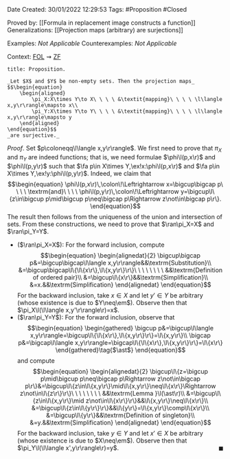 <br />
<br />

Date Created: 30/01/2022 12:29:53
Tags: #Proposition #Closed 

Proved by: [[Formula in replacement image constructs a function]]
Generalizations: [[Projection maps (arbitrary) are surjections]]

Examples: _Not Applicable_
Counterexamples: _Not Applicable_

Context: [$\textrm{FOL}$](obsidian://open?file=First%20Order%20Logic)$\,\,\rightsquigarrow\,\,$[$\textrm{ZF}$](obsidian://open?file=Zermelo-Fraenkel%20Set%20Theory)

``` ad-Proposition
title: Proposition.

_Let $X$ and $Y$ be non-empty sets. Then the projection maps_
$$\begin{equation}
    \begin{aligned}
        \pi_X:X\times Y\to X\ \ \ \ &\textit{mapping}\ \ \ \ \l\langle x,y\r\rangle\mapsto x\\
        \pi_Y:X\times Y\to Y\ \ \ \ &\textit{mapping}\ \ \ \ \l\langle x,y\r\rangle\mapsto y
    \end{aligned}
\end{equation}$$
_are surjective._

```

_Proof_. Set $p\coloneqq\l\langle x,y\r\rangle$. We first need to prove that $\pi_X$ and $\pi_Y$ are indeed functions; that is, we need formulae $\phi\l(p,x\r)$ and $\phi\l(p,y\r)$ such that $\fa p\in X\times Y,\ex!x:\phi\l(p,x\r)$ and $\fa p\in X\times Y,\ex!y:\phi\l(p,y\r)$. Indeed, we claim that
$$\begin{equation}
    \phi\l(p,x\r)\,\colon\!\Leftrightarrow x=\bigcup\bigcap p\ \ \ \ \textrm{and}\ \ \ \ \phi\l(p,y\r)\,\colon\!\Leftrightarrow y=\bigcup\l\{z\in\bigcup p\mid\bigcup p\neq\bigcap p\Rightarrow z\not\in\bigcap p\r\}.
\end{equation}$$
The result then follows from the uniqueness of the union and intersection of sets. From these constructions, we need to prove that $\ran\pi_X=X$ and $\ran\pi_Y=Y$.
* ($\ran\pi_X=X$): For the forward inclusion, compute
$$\begin{equation}
    \begin{alignedat}{2}
        \bigcup\bigcap p&=\bigcup\bigcap\l\langle x,y\r\rangle&&\textrm{Substitution}\\
        &=\bigcup\bigcap\l\{\l\{x\r\},\l\{x,y\r\}\r\}\ \ \ \ \ \ \ \ &&\textrm{Definition of ordered pair}\\
        &=\bigcup\l\{x\r\}&&\textrm{Simplification}\\
        &=x.&&\textrm{Simplification}
    \end{alignedat}
\end{equation}$$
For the backward inclusion, take $x\in X$ and let $y'\in Y$ be arbitrary (whose existence is due to $Y\neq\em$). Observe then that $\pi_X\l(\l\langle x,y'\r\rangle\r)=x$.
* ($\ran\pi_Y=Y$): For the forward inclusion, observe that
$$\begin{equation}
    \begin{gathered}
        \bigcup p&=\bigcup\l\langle x,y\r\rangle=\bigcup\l\{\l\{x\r\},\l\{x,y\r\}\r\}=\l\{x,y\r\}\\
        \bigcap p&=\bigcap\l\langle x,y\r\rangle=\bigcap\l\{\l\{x\r\},\l\{x,y\r\}\r\}=\l\{x\r\}
    \end{gathered}\tag{$\ast$}
\end{equation}$$
and compute
$$\begin{equation}
    \begin{alignedat}{2}
        \bigcup\l\{z=\bigcup p\mid\bigcup p\neq\bigcap p\Rightarrow z\not\in\bigcap p\r\}&=\bigcup\l\{z\in\l\{x,y\r\}\mid\l\{x,y\r\}\neq\l\{x\r\}\Rightarrow z\not\in\l\{z\r\}\r\}\ \ \ \ \ \ \ \ &&\textrm{Lemma }\l(\ast\r)\\
        &=\bigcup\l\{z\in\l\{x,y\r\}\mid z\not\in\l\{x\r\}\r\}&&\l\{x,y\r\}\neq\l\{x\r\}\\
        &=\bigcup\l\{z\in\l\{y\r\}\r\}&&\l\{y\r\}=\l\{x,y\r\}\comp\l\{x\r\}\\
        &=\bigcup\l\{y\r\}&&\textrm{Definition of singleton}\\
        &=y.&&\textrm{Simplification}
    \end{alignedat}
\end{equation}$$
For the backward inclusion, take $y\in Y$ and let $x'\in X$ be arbitrary (whose existence is due to $X\neq\em$). Observe then that $\pi_Y\l(\l\langle x',y\r\rangle\r)=y$.<span style="float:right;">$\blacksquare$</span>
